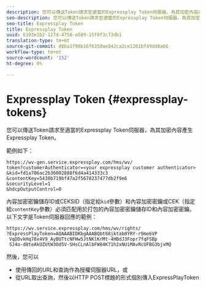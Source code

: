 ```yaml
---
description: 您可以傳送Token請求至適當的Expressplay Token伺服器，為其加密內容產生Expressplay Token。
seo-description: 您可以傳送Token請求至適當的Expressplay Token伺服器，為其加密內容產生Expressplay Token。
seo-title: Expressplay Token
title: Expressplay Token
uuid: 6103e1b2-127d-4758-a589-15f0f3c73db1
translation-type: tm+mt
source-git-commit: d0ba1f98b16f6350ae842ca2ce1261bf49dd8a66
workflow-type: tm+mt
source-wordcount: '152'
ht-degree: 0%

---
```



# Expressplay Token {#expressplay-tokens}

您可以傳送Token請求至適當的Expressplay Token伺服器，為其加密內容產生Expressplay Token。

範例如下：

```
https://wv-gen.service.expressplay.com/hms/wv/
token?customerAuthenticator=<your expressplay customer authenticator>
&kid=fd1a706ac2b36002888f6d4a414333c3
&contentKey=5438b719bf47a2f5678237477db2f9e6
&securityLevel=1
&hdcpOutputControl=0
```

內容加密密鑰儲存ID或CEKSID（指定給`kid`參數）和內容加密密鑰或CEK（指定給`contentKey`參數）必須匹配用於打包的內容加密密鑰儲存ID和內容加密密鑰。 以下文字是Token伺服器回應的範例：

```
https://wv.service.expressplay.com/hms/wv/rights/
?ExpressPlayToken=AQAAABIDKbgAAABQbt68jktab0YRY-r9mo6VP
 VqDDvkHq78x4V9_AyBUTtcNFHw5JtNKlKrMt-4HBdJ3Fopr7fqFSBp
 SJ4o-d8teAkUZUtW3Od5V-SHsCLnAlbFW84K71h2xNUiMAvRcUFBG3bjxMQ
```

然後，您可以

* 使用傳回的URL和查詢作為授權伺服器URL，或
* 從URL取出查詢，然後以HTTP POST標題的形式個別傳入ExpressPlayToken